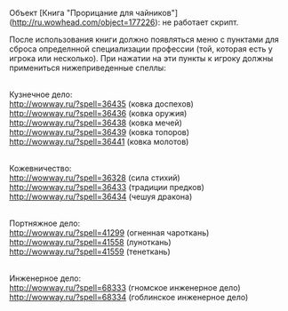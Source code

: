 Объект [Книга "Прорицание для чайников"] (http://ru.wowhead.com/object=177226): не работает скрипт.<br/>

После использования книги должно появляться меню с пунктами для сброса определнной специализации профессии (той, которая есть у игрока или несколько). 
При нажатии на эти пункты к игроку должны примениться нижеприведенные спеллы:<br/><br/>


Кузнечное дело:<br/>
http://wowway.ru/?spell=36435 (ковка доспехов)<br/>
http://wowway.ru/?spell=36436 (ковка оружия)<br/>
http://wowway.ru/?spell=36438 (ковка мечей)<br/>
http://wowway.ru/?spell=36439 (ковка топоров)<br/>
http://wowway.ru/?spell=36441 (ковка молотов)<br/><br/>


Кожевничество:<br/>
http://wowway.ru/?spell=36328 (сила стихий)<br/>
http://wowway.ru/?spell=36433 (традиции предков)<br/>
http://wowway.ru/?spell=36434 (чешуя дракона)<br/><br/>


Портняжное дело:<br/>
http://wowway.ru/?spell=41299 (огненная чароткань)<br/>
http://wowway.ru/?spell=41558 (луноткань)<br/>
http://wowway.ru/?spell=41559 (тенеткань)<br/><br/>


Инженерное дело:<br/>
http://wowway.ru/?spell=68333 (гномское инженерное дело)<br/>
http://wowway.ru/?spell=68334 (гоблинское инженерное дело)<br/><br/>
